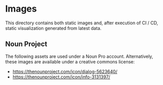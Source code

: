 Images
================================================================================
This directory contains both static images and, after execution of CI / CD, static visualization generated from latest data.

Noun Project
--------------------------------------------------------------------------------
The following assets are used under a Noun Pro account. Alternatively, these images are available under a creative commons license:

 - https://thenounproject.com/icon/dialog-5623640/
 - https://thenounproject.com/icon/info-3131397/
